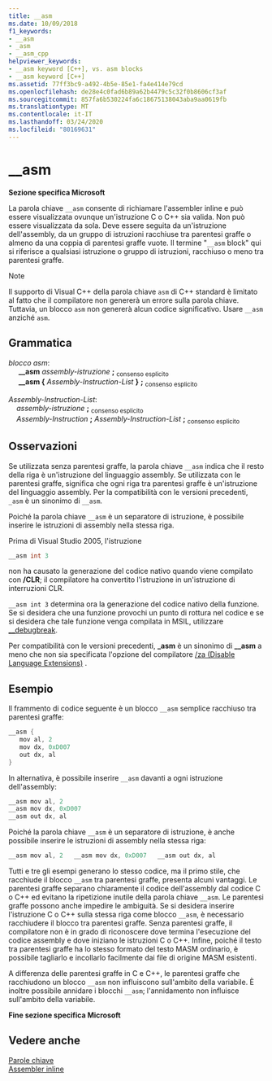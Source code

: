 ```yaml
---
title: __asm
ms.date: 10/09/2018
f1_keywords:
- __asm
- _asm
- __asm_cpp
helpviewer_keywords:
- __asm keyword [C++], vs. asm blocks
- __asm keyword [C++]
ms.assetid: 77ff3bc9-a492-4b5e-85e1-fa4e414e79cd
ms.openlocfilehash: de28e4c0fad6b89a62b4479c5c32f0b8606cf3af
ms.sourcegitcommit: 857fa6b530224fa6c18675138043aba9aa0619fb
ms.translationtype: MT
ms.contentlocale: it-IT
ms.lasthandoff: 03/24/2020
ms.locfileid: "80169631"
---
```

# <a name="__asm"></a>__asm

**Sezione specifica Microsoft**

La parola chiave `__asm` consente di richiamare l'assembler inline e può essere visualizzata ovunque un'istruzione C o C++ sia valida. Non può essere visualizzata da sola. Deve essere seguita da un'istruzione dell'assembly, da un gruppo di istruzioni racchiuse tra parentesi graffe o almeno da una coppia di parentesi graffe vuote. Il termine "`__asm` block" qui si riferisce a qualsiasi istruzione o gruppo di istruzioni, racchiuso o meno tra parentesi graffe.

> [!NOTE]
> Il supporto di Visual C++ della parola chiave `asm` di C++ standard è limitato al fatto che il compilatore non genererà un errore sulla parola chiave. Tuttavia, un blocco `asm` non genererà alcun codice significativo. Usare `__asm` anziché `asm`.

## <a name="grammar"></a>Grammatica

*blocco asm*:<br/>
&nbsp;&nbsp;&nbsp;&nbsp; **__asm** *assembly-istruzione* **;** <sub>consenso esplicito</sub><br/>
&nbsp;&nbsp;&nbsp;&nbsp; **__asm {** *Assembly-Instruction-List* **}** **;** <sub>consenso esplicito</sub>

*Assembly-Instruction-List*:<br/>
&nbsp;&nbsp;&nbsp;&nbsp;*assembly-istruzione* **;** <sub>consenso esplicito</sub><br/>
&nbsp;&nbsp;&nbsp;&nbsp;*Assembly-Instruction* **;** *Assembly-Instruction-List* **;** <sub>consenso esplicito</sub>

## <a name="remarks"></a>Osservazioni

Se utilizzata senza parentesi graffe, la parola chiave `__asm` indica che il resto della riga è un'istruzione del linguaggio assembly. Se utilizzata con le parentesi graffe, significa che ogni riga tra parentesi graffe è un'istruzione del linguaggio assembly. Per la compatibilità con le versioni precedenti, `_asm` è un sinonimo di `__asm`.

Poiché la parola chiave `__asm` è un separatore di istruzione, è possibile inserire le istruzioni di assembly nella stessa riga.

Prima di Visual Studio 2005, l'istruzione

```cpp
__asm int 3
```

non ha causato la generazione del codice nativo quando viene compilato con **/CLR**; il compilatore ha convertito l'istruzione in un'istruzione di interruzioni CLR.

`__asm int 3` determina ora la generazione del codice nativo della funzione. Se si desidera che una funzione provochi un punto di rottura nel codice e se si desidera che tale funzione venga compilata in MSIL, utilizzare [__debugbreak](../../intrinsics/debugbreak.md).

Per compatibilità con le versioni precedenti, **_asm** è un sinonimo di **__asm** a meno che non sia specificata l'opzione del compilatore [/za \(Disable Language Extensions)](../../build/reference/za-ze-disable-language-extensions.md) .

## <a name="example"></a>Esempio

Il frammento di codice seguente è un blocco `__asm` semplice racchiuso tra parentesi graffe:

```cpp
__asm {
   mov al, 2
   mov dx, 0xD007
   out dx, al
}
```

In alternativa, è possibile inserire `__asm` davanti a ogni istruzione dell'assembly:

```cpp
__asm mov al, 2
__asm mov dx, 0xD007
__asm out dx, al
```

Poiché la parola chiave `__asm` è un separatore di istruzione, è anche possibile inserire le istruzioni di assembly nella stessa riga:

```cpp
__asm mov al, 2   __asm mov dx, 0xD007   __asm out dx, al
```

Tutti e tre gli esempi generano lo stesso codice, ma il primo stile, che racchiude il blocco `__asm` tra parentesi graffe, presenta alcuni vantaggi. Le parentesi graffe separano chiaramente il codice dell'assembly dal codice C o C++ ed evitano la ripetizione inutile della parola chiave `__asm`. Le parentesi graffe possono anche impedire le ambiguità. Se si desidera inserire l'istruzione C o C++ sulla stessa riga come blocco `__asm`, è necessario racchiudere il blocco tra parentesi graffe. Senza parentesi graffe, il compilatore non è in grado di riconoscere dove termina l'esecuzione del codice assembly e dove iniziano le istruzioni C o C++. Infine, poiché il testo tra parentesi graffe ha lo stesso formato del testo MASM ordinario, è possibile tagliarlo e incollarlo facilmente dai file di origine MASM esistenti.

A differenza delle parentesi graffe in C e C++, le parentesi graffe che racchiudono un blocco `__asm` non influiscono sull'ambito della variabile. È inoltre possibile annidare i blocchi `__asm`; l'annidamento non influisce sull'ambito della variabile.

**Fine sezione specifica Microsoft**

## <a name="see-also"></a>Vedere anche

[Parole chiave](../../cpp/keywords-cpp.md)<br/>
[Assembler inline](../../assembler/inline/inline-assembler.md)<br/>
